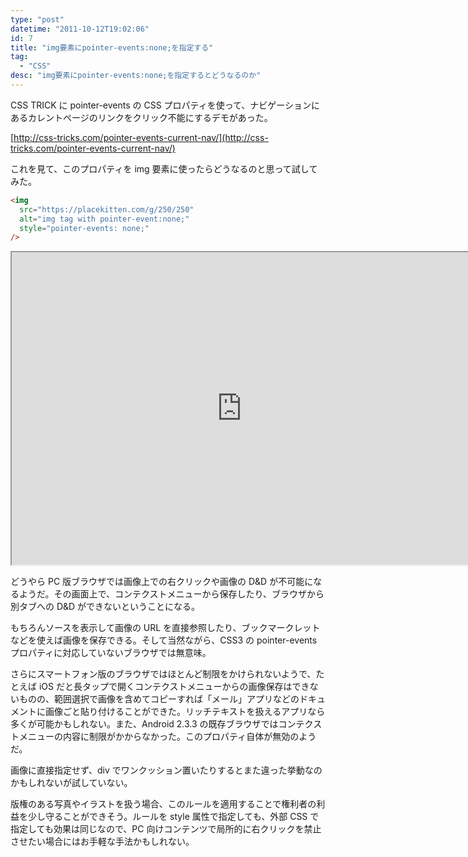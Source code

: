 ```yaml
---
type: "post"
datetime: "2011-10-12T19:02:06"
id: 7
title: "img要素にpointer-events:none;を指定する"
tag:
  - "CSS"
desc: "img要素にpointer-events:none;を指定するとどうなるのか"
---
```


CSS TRICK に pointer-events の CSS プロパティを使って、ナビゲーションにあるカレントページのリンクをクリック不能にするデモがあった。

[http://css-tricks.com/pointer-events-current-nav/](http://css-tricks.com/pointer-events-current-nav/)

これを見て、このプロパティを img 要素に使ったらどうなるのと思って試してみた。

```html
<img
  src="https://placekitten.com/g/250/250"
  alt="img tag with pointer-event:none;"
  style="pointer-events: none;"
/>
```

<iframe width="736" height="500" src="https://jsfiddle.net/8e3jv0Lf/embedded/result,html,css/" allowfullscreen></iframe>

どうやら PC 版ブラウザでは画像上での右クリックや画像の D&amp;D が不可能になるようだ。その画面上で、コンテクストメニューから保存したり、ブラウザから別タブへの D&amp;D ができないということになる。

もちろんソースを表示して画像の URL を直接参照したり、ブックマークレットなどを使えば画像を保存できる。そして当然ながら、CSS3 の pointer-events プロパティに対応していないブラウザでは無意味。

さらにスマートフォン版のブラウザではほとんど制限をかけられないようで、たとえば iOS だと長タップで開くコンテクストメニューからの画像保存はできないものの、範囲選択で画像を含めてコピーすれば「メール」アプリなどのドキュメントに画像ごと貼り付けることができた。リッチテキストを扱えるアプリなら多くが可能かもしれない。また、Android 2.3.3 の既存ブラウザではコンテクストメニューの内容に制限がかからなかった。このプロパティ自体が無効のようだ。

画像に直接指定せず、div でワンクッション置いたりするとまた違った挙動なのかもしれないが試していない。

版権のある写真やイラストを扱う場合、このルールを適用することで権利者の利益を少し守ることができそう。ルールを style 属性で指定しても、外部 CSS で指定しても効果は同じなので、PC 向けコンテンツで局所的に右クリックを禁止させたい場合にはお手軽な手法かもしれない。
